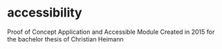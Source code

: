 # accessibility
Proof of Concept Application and Accessible Module
Created in 2015 for the bachelor thesis of Christian Heimann


